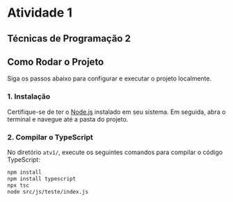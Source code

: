 # Atividade 1

## Técnicas de Programação 2

## Como Rodar o Projeto

Siga os passos abaixo para configurar e executar o projeto localmente.

### 1. Instalação

Certifique-se de ter o [Node.js](https://nodejs.org/) instalado em seu sistema. Em seguida, abra o terminal e navegue até a pasta do projeto.

### 2. Compilar o TypeScript

No diretório `atv1/`, execute os seguintes comandos para compilar o código TypeScript:

```bash
npm install
npm install typescript
npx tsc
node src/js/teste/index.js
